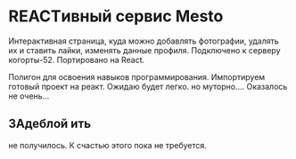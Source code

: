 # REACTивный сервис Mesto

 Интерактивная страница, куда можно добавлять фотографии, удалять их и ставить лайки, изменять данные профиля.
 Подключено к серверу когорты-52. Портировано на React.

Полигон для освоения навыков программирования.
Импортируем готовый проект на реакт.
Ожидаю будет легко. но муторно.... Оказалось не очень...
## ЗАдеблой ить
не получилось. К счастью этого пока не требуется.
